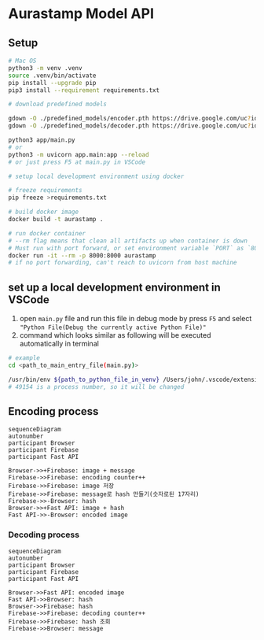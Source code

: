 # Aurastamp Model API

## Setup

```sh
# Mac OS
python3 -m venv .venv
source .venv/bin/activate
pip install --upgrade pip
pip3 install --requirement requirements.txt

# download predefined models

gdown -O ./predefined_models/encoder.pth https://drive.google.com/uc?id=1IDihrN8OwRp7YV-pHDOz82oA7b3tpMKj
gdown -O ./predefined_models/decoder.pth https://drive.google.com/uc?id=1gKIYa9Xj-N-fbINHdUXe0tEof7fwe2x8

python3 app/main.py
# or
python3 -m uvicorn app.main:app --reload
# or just press F5 at main.py in VSCode
```

```sh
# setup local development environment using docker

# freeze requirements
pip freeze >requirements.txt

# build docker image
docker build -t aurastamp .

# run docker container
# --rm flag means that clean all artifacts up when container is down
# Must run with port forward, or set environment variable `PORT` as `8000`
docker run -it --rm -p 8000:8000 aurastamp
# if no port forwarding, can't reach to uvicorn from host machine
```

## set up a local development environment in VSCode

1. open `main.py` file and run this file in debug mode by press `F5` and select `"Python File(Debug the currently active Python File)"`
2. command which looks similar as following will be executed automatically in terminal

```sh
# example
cd <path_to_main_entry_file(main.py)>

/usr/bin/env ${path_to_python_file_in_venv} /Users/john/.vscode/extensions/ms-python.python-2023.14.0/pythonFiles/lib/python/debugpy/launcher 49154 -- -m uvicorn app.main:app --reload
# 49154 is a process number, so it will be changed
```

## Encoding process

```mermaid
sequenceDiagram
autonumber
participant Browser
participant Firebase
participant Fast API

Browser->>+Firebase: image + message
Firebase->>Firebase: encoding counter++
Firebase->>Firebase: image 저장
Firebase->>Firebase: message로 hash 만들기(숫자로된 17자리)
Firebase->>-Browser: hash
Browser->>+Fast API: image + hash
Fast API->>-Browser: encoded image
```

### Decoding process

```mermaid
sequenceDiagram
autonumber
participant Browser
participant Firebase
participant Fast API

Browser->>Fast API: encoded image
Fast API->>Browser: hash
Browser->>Firebase: hash
Firebase->>Firebase: decoding counter++
Firebase->>Firebase: hash 조회
Firebase->>Browser: message
```
